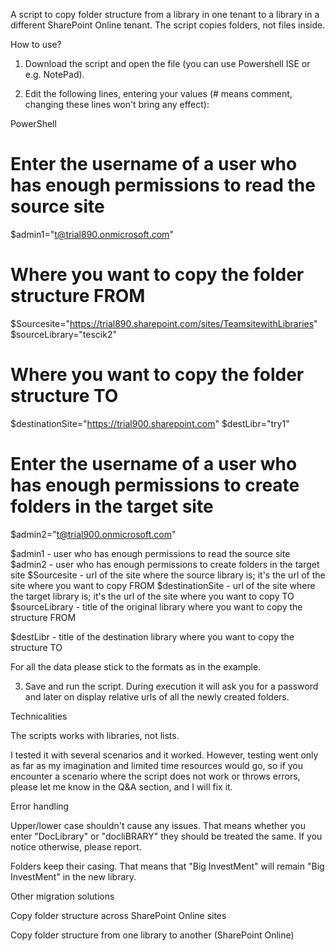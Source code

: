 A script to copy folder structure from a library in one tenant to a library in a different SharePoint Online tenant. The script copies folders, not files inside.

 

How to use?

1. Download the script and open the file (you can use Powershell ISE or e.g. NotePad).

2. Edit the following lines, entering your values (# means comment, changing these lines won't bring any effect):

PowerShell
# Enter the username of a user who has enough permissions to read the source site 
$admin1="t@trial890.onmicrosoft.com" 
 
# Where you want to copy the folder structure FROM  
$Sourcesite="https://trial890.sharepoint.com/sites/TeamsitewithLibraries" 
$sourceLibrary="tescik2" 
 
# Where you want to copy the folder structure TO 
$destinationSite="https://trial900.sharepoint.com" 
$destLibr="try1" 
 
# Enter the username of a user who has enough permissions to create folders in the target site 
$admin2="t@trial900.onmicrosoft.com" 
 
$admin1 - user who has enough permissions to read the source site
$admin2 - user who has enough permissions to create folders in the target site
$Sourcesite  - url of the site where the source library is; it's the url of the site where you want to copy FROM
$destinationSite - url of the site where the target library is; it's the url of the site where you want to copy TO
$sourceLibrary - title of the original library where you want to copy the structure FROM

$destLibr - title of the destination library where you want to copy the structure TO

For all the data please stick to the formats as in the example.
 
3. Save and run the script. During execution it will ask you for a password and later on display relative urls of all the newly created folders. 

 

 

Technicalities

The scripts works with libraries, not lists.

I tested it with several scenarios and it worked. However, testing went only as far as my imagination and limited time resources would go, so if you encounter a scenario where the script does not work or throws errors, please let me know in the Q&A section, and I will fix it.

 

Error handling

Upper/lower case shouldn't cause any issues. That means whether you enter "DocLibrary" or "docliBRARY" they should be treated the same. If you notice otherwise, please report.

Folders keep their casing. That means that "Big InvestMent" will remain "Big InvestMent" in the new library.

 

Other migration solutions

Copy folder structure across SharePoint Online sites

Copy folder structure from one library to another (SharePoint Online)

 

